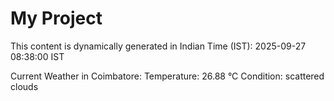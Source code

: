 # My Project

This content is dynamically generated in Indian Time (IST): 2025-09-27 08:38:00 IST


Current Weather in Coimbatore:
Temperature: 26.88 °C
Condition: scattered clouds
